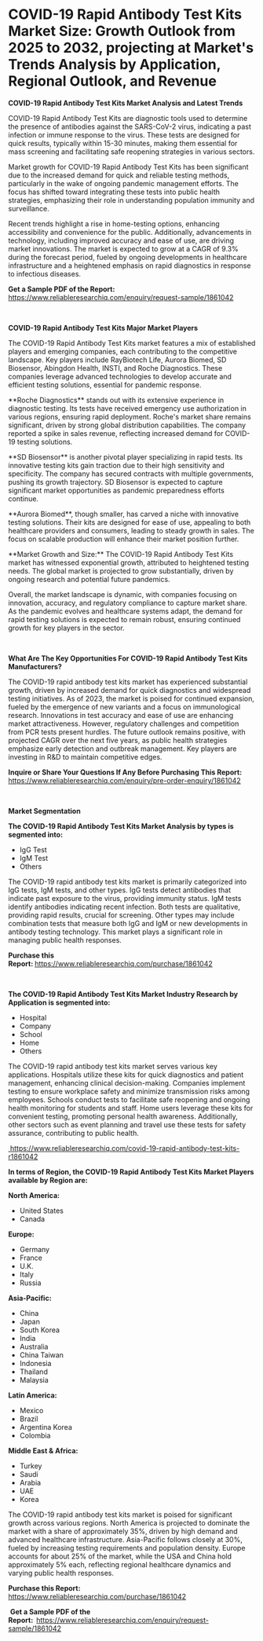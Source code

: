 <p><h1>COVID-19 Rapid Antibody Test Kits Market Size: Growth Outlook from 2025 to 2032, projecting at Market's Trends Analysis by Application, Regional Outlook, and Revenue</h1></p><p><strong>COVID-19 Rapid Antibody Test Kits Market Analysis and Latest Trends</strong></p>
<p><p>COVID-19 Rapid Antibody Test Kits are diagnostic tools used to determine the presence of antibodies against the SARS-CoV-2 virus, indicating a past infection or immune response to the virus. These tests are designed for quick results, typically within 15-30 minutes, making them essential for mass screening and facilitating safe reopening strategies in various sectors. </p><p>Market growth for COVID-19 Rapid Antibody Test Kits has been significant due to the increased demand for quick and reliable testing methods, particularly in the wake of ongoing pandemic management efforts. The focus has shifted toward integrating these tests into public health strategies, emphasizing their role in understanding population immunity and surveillance.</p><p>Recent trends highlight a rise in home-testing options, enhancing accessibility and convenience for the public. Additionally, advancements in technology, including improved accuracy and ease of use, are driving market innovations. The market is expected to grow at a CAGR of 9.3% during the forecast period, fueled by ongoing developments in healthcare infrastructure and a heightened emphasis on rapid diagnostics in response to infectious diseases.</p></p>
<p><strong>Get a Sample PDF of the Report:&nbsp;</strong> <a href="https://www.reliableresearchiq.com/enquiry/request-sample/1861042?utm_campaign=3516&utm_medium=2&utm_source=Github&utm_content=ia&utm_term=14042025&utm_id=covid-19-rapid-antibody-test-kits">https://www.reliableresearchiq.com/enquiry/request-sample/1861042</a></p>
<p>&nbsp;</p>
<p><strong>COVID-19 Rapid Antibody Test Kits Major Market Players</strong></p>
<p><p>The COVID-19 Rapid Antibody Test Kits market features a mix of established players and emerging companies, each contributing to the competitive landscape. Key players include RayBiotech Life, Aurora Biomed, SD Biosensor, Abingdon Health, INSTI, and Roche Diagnostics. These companies leverage advanced technologies to develop accurate and efficient testing solutions, essential for pandemic response.</p><p>**Roche Diagnostics** stands out with its extensive experience in diagnostic testing. Its tests have received emergency use authorization in various regions, ensuring rapid deployment. Roche's market share remains significant, driven by strong global distribution capabilities. The company reported a spike in sales revenue, reflecting increased demand for COVID-19 testing solutions.</p><p>**SD Biosensor** is another pivotal player specializing in rapid tests. Its innovative testing kits gain traction due to their high sensitivity and specificity. The company has secured contracts with multiple governments, pushing its growth trajectory. SD Biosensor is expected to capture significant market opportunities as pandemic preparedness efforts continue.</p><p>**Aurora Biomed**, though smaller, has carved a niche with innovative testing solutions. Their kits are designed for ease of use, appealing to both healthcare providers and consumers, leading to steady growth in sales. The focus on scalable production will enhance their market position further.</p><p>**Market Growth and Size:** The COVID-19 Rapid Antibody Test Kits market has witnessed exponential growth, attributed to heightened testing needs. The global market is projected to grow substantially, driven by ongoing research and potential future pandemics.</p><p>Overall, the market landscape is dynamic, with companies focusing on innovation, accuracy, and regulatory compliance to capture market share. As the pandemic evolves and healthcare systems adapt, the demand for rapid testing solutions is expected to remain robust, ensuring continued growth for key players in the sector.</p></p>
<p>&nbsp;</p>
<p><strong>What Are The Key Opportunities For COVID-19 Rapid Antibody Test Kits Manufacturers?</strong></p>
<p><p>The COVID-19 rapid antibody test kits market has experienced substantial growth, driven by increased demand for quick diagnostics and widespread testing initiatives. As of 2023, the market is poised for continued expansion, fueled by the emergence of new variants and a focus on immunological research. Innovations in test accuracy and ease of use are enhancing market attractiveness. However, regulatory challenges and competition from PCR tests present hurdles. The future outlook remains positive, with projected CAGR over the next five years, as public health strategies emphasize early detection and outbreak management. Key players are investing in R&D to maintain competitive edges.</p></p>
<p><strong>Inquire or Share Your Questions If Any Before Purchasing This Report:</strong> <a href="https://www.reliableresearchiq.com/enquiry/pre-order-enquiry/1861042?utm_campaign=3516&utm_medium=2&utm_source=Github&utm_content=ia&utm_term=14042025&utm_id=covid-19-rapid-antibody-test-kits">https://www.reliableresearchiq.com/enquiry/pre-order-enquiry/1861042</a></p>
<p>&nbsp;</p>
<p><strong>Market Segmentation</strong></p>
<p><strong>The COVID-19 Rapid Antibody Test Kits Market Analysis by types is segmented into:</strong></p>
<p><ul><li>IgG Test</li><li>IgM Test</li><li>Others</li></ul></p>
<p><p>The COVID-19 rapid antibody test kits market is primarily categorized into IgG tests, IgM tests, and other types. IgG tests detect antibodies that indicate past exposure to the virus, providing immunity status. IgM tests identify antibodies indicating recent infection. Both tests are qualitative, providing rapid results, crucial for screening. Other types may include combination tests that measure both IgG and IgM or new developments in antibody testing technology. This market plays a significant role in managing public health responses.</p></p>
<p><strong>Purchase this Report:&nbsp;</strong><a href="https://www.reliableresearchiq.com/purchase/1861042?utm_campaign=3516&utm_medium=2&utm_source=Github&utm_content=ia&utm_term=14042025&utm_id=covid-19-rapid-antibody-test-kits">https://www.reliableresearchiq.com/purchase/1861042</a></p>
<p>&nbsp;</p>
<p><strong>The COVID-19 Rapid Antibody Test Kits Market Industry Research by Application is segmented into:</strong></p>
<p><ul><li>Hospital</li><li>Company</li><li>School</li><li>Home</li><li>Others</li></ul></p>
<p><p>The COVID-19 rapid antibody test kits market serves various key applications. Hospitals utilize these kits for quick diagnostics and patient management, enhancing clinical decision-making. Companies implement testing to ensure workplace safety and minimize transmission risks among employees. Schools conduct tests to facilitate safe reopening and ongoing health monitoring for students and staff. Home users leverage these kits for convenient testing, promoting personal health awareness. Additionally, other sectors such as event planning and travel use these tests for safety assurance, contributing to public health.</p></p>
<p><a href="https://www.reliableresearchiq.com/covid-19-rapid-antibody-test-kits-r1861042?utm_campaign=3516&utm_medium=2&utm_source=Github&utm_content=ia&utm_term=14042025&utm_id=covid-19-rapid-antibody-test-kits">&nbsp;https://www.reliableresearchiq.com/covid-19-rapid-antibody-test-kits-r1861042</a></p>
<p><strong>In terms of Region, the COVID-19 Rapid Antibody Test Kits Market Players available by Region are:</strong></p>
<p>
    <p> <strong> North America: </strong>
        <ul>
            <li>United States</li>
            <li>Canada</li>
        </ul>
        </p> 
    <p> <strong> Europe: </strong>
        <ul>
            <li>Germany</li>
            <li>France</li>
            <li>U.K.</li>
            <li>Italy</li>
            <li>Russia</li>
        </ul>
        </p> 
    <p> <strong> Asia-Pacific: </strong>
        <ul>
            <li>China</li>
            <li>Japan</li>
            <li>South Korea</li>
            <li>India</li>
            <li>Australia</li>
            <li>China Taiwan</li>
            <li>Indonesia</li>
            <li>Thailand</li>
            <li>Malaysia</li>
        </ul>
        </p> 
    <p> <strong> Latin America: </strong>
        <ul>
            <li>Mexico</li>
            <li>Brazil</li>
            <li>Argentina Korea</li>
            <li>Colombia</li>
        </ul>
        </p> 
    <p> <strong> Middle East & Africa: </strong>
        <ul>
            <li>Turkey</li>
            <li>Saudi</li>
            <li>Arabia</li>
            <li>UAE</li>
            <li>Korea</li>
        </ul>
    </p>
    </p>
<p><p>The COVID-19 rapid antibody test kits market is poised for significant growth across various regions. North America is projected to dominate the market with a share of approximately 35%, driven by high demand and advanced healthcare infrastructure. Asia-Pacific follows closely at 30%, fueled by increasing testing requirements and population density. Europe accounts for about 25% of the market, while the USA and China hold approximately 5% each, reflecting regional healthcare dynamics and varying public health responses.</p></p>
<p><strong>Purchase this Report: </strong><a href="https://www.reliableresearchiq.com/purchase/1861042?utm_campaign=3516&utm_medium=2&utm_source=Github&utm_content=ia&utm_term=14042025&utm_id=covid-19-rapid-antibody-test-kits">https://www.reliableresearchiq.com/purchase/1861042</a></p>
<p>&nbsp;<strong>Get a Sample PDF of the Report:&nbsp;&nbsp;</strong><a href="https://www.reliableresearchiq.com/enquiry/request-sample/1861042?utm_campaign=3516&utm_medium=2&utm_source=Github&utm_content=ia&utm_term=14042025&utm_id=covid-19-rapid-antibody-test-kits">https://www.reliableresearchiq.com/enquiry/request-sample/1861042</a></p>
<p><strong></strong></p>
<p><p></p><p></p><p></p></p>